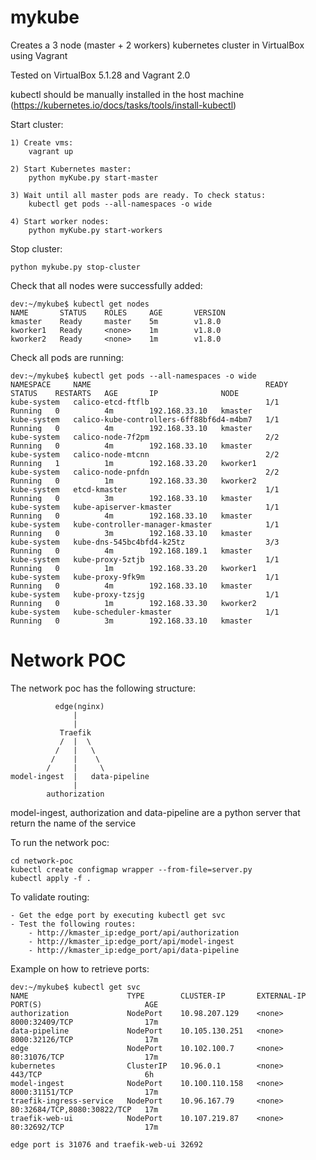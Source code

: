 # mykube

Creates a 3 node (master + 2 workers) kubernetes cluster in VirtualBox using Vagrant

Tested on VirtualBox 5.1.28 and Vagrant 2.0

kubectl should be manually installed in the host machine (https://kubernetes.io/docs/tasks/tools/install-kubectl)

Start cluster:

```
1) Create vms:
    vagrant up

2) Start Kubernetes master:
    python myKube.py start-master

3) Wait until all master pods are ready. To check status:
    kubectl get pods --all-namespaces -o wide

4) Start worker nodes:
    python myKube.py start-workers
```

Stop cluster:

```
python mykube.py stop-cluster
```

Check that all nodes were successfully added:

```
dev:~/mykube$ kubectl get nodes
NAME       STATUS    ROLES     AGE       VERSION
kmaster    Ready     master    5m        v1.8.0
kworker1   Ready     <none>    1m        v1.8.0
kworker2   Ready     <none>    1m        v1.8.0
```

Check all pods are running:

```
dev:~/mykube$ kubectl get pods --all-namespaces -o wide
NAMESPACE     NAME                                       READY     STATUS    RESTARTS   AGE       IP              NODE
kube-system   calico-etcd-ftflb                          1/1       Running   0          4m        192.168.33.10   kmaster
kube-system   calico-kube-controllers-6ff88bf6d4-m4bm7   1/1       Running   0          4m        192.168.33.10   kmaster
kube-system   calico-node-7f2pm                          2/2       Running   0          4m        192.168.33.10   kmaster
kube-system   calico-node-mtcnn                          2/2       Running   1          1m        192.168.33.20   kworker1
kube-system   calico-node-pnfdn                          2/2       Running   0          1m        192.168.33.30   kworker2
kube-system   etcd-kmaster                               1/1       Running   0          3m        192.168.33.10   kmaster
kube-system   kube-apiserver-kmaster                     1/1       Running   0          4m        192.168.33.10   kmaster
kube-system   kube-controller-manager-kmaster            1/1       Running   0          3m        192.168.33.10   kmaster
kube-system   kube-dns-545bc4bfd4-k25tz                  3/3       Running   0          4m        192.168.189.1   kmaster
kube-system   kube-proxy-5ztjb                           1/1       Running   0          1m        192.168.33.20   kworker1
kube-system   kube-proxy-9fk9m                           1/1       Running   0          4m        192.168.33.10   kmaster
kube-system   kube-proxy-tzsjg                           1/1       Running   0          1m        192.168.33.30   kworker2
kube-system   kube-scheduler-kmaster                     1/1       Running   0          3m        192.168.33.10   kmaster
```

# Network POC
The network poc has the following structure:

              edge(nginx)
                  |
                  |
               Traefik
               /  |  \
              /   |   \
             /    |    \
            /     |     \
    model-ingest  |   data-pipeline
                  |
            authorization

model-ingest, authorization and data-pipeline are a python server that return the name of the service


To run the network poc:

```
cd network-poc
kubectl create configmap wrapper --from-file=server.py
kubectl apply -f .
```

To validate routing:

```
- Get the edge port by executing kubectl get svc
- Test the following routes:
    - http://kmaster_ip:edge_port/api/authorization
    - http://kmaster_ip:edge_port/api/model-ingest
    - http://kmaster_ip:edge_port/api/data-pipeline
```

Example on how to retrieve ports:

```
dev:~/mykube$ kubectl get svc
NAME                      TYPE        CLUSTER-IP       EXTERNAL-IP   PORT(S)                       AGE
authorization             NodePort    10.98.207.129    <none>        8000:32409/TCP                17m
data-pipeline             NodePort    10.105.130.251   <none>        8000:32126/TCP                17m
edge                      NodePort    10.102.100.7     <none>        80:31076/TCP                  17m
kubernetes                ClusterIP   10.96.0.1        <none>        443/TCP                       6h
model-ingest              NodePort    10.100.110.158   <none>        8000:31151/TCP                17m
traefik-ingress-service   NodePort    10.96.167.79     <none>        80:32684/TCP,8080:30822/TCP   17m
traefik-web-ui            NodePort    10.107.219.87    <none>        80:32692/TCP                  17m

edge port is 31076 and traefik-web-ui 32692
```